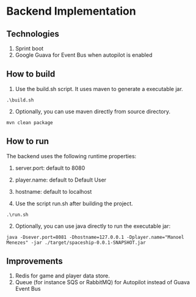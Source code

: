 # Backend Implementation

## Technologies
1. Sprint boot
2. Google Guava for Event Bus when autopilot is enabled

## How to build
1. Use the build.sh script. It uses maven to generate a executable jar.
```
.\build.sh
```

2. Optionally, you can use maven directly from source directory.
```
mvn clean package

```
## How to run
The backend uses the following runtime properties:
1. server.port: default to 8080
2. player.name: default to Default User
3. hostname: default to localhost

1. Use the script run.sh after building the project.
```
.\run.sh
```

2. Optionally, you can use java directly to run the executable jar:
```
java -Dsever.port=8081 -Dhostname=127.0.0.1 -Dplayer.name="Manoel Menezes" -jar ./target/spaceship-0.0.1-SNAPSHOT.jar
```

## Improvements
1. Redis for game and player data store.
2. Queue (for instance SQS or RabbitMQ) for Autopilot instead of Guava Event Bus